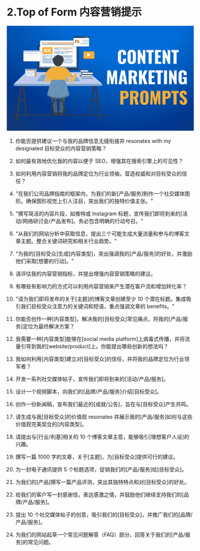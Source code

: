 



# 2.Top of Form 内容营销提示



![C:\Users\hitech\Downloads\content creator.png](img/image014.png)

1.  你能否提供建议一个与我的品牌信息无缝衔接并 resonates with my designated 目标受众的内容营销策略？

1.  如何最有效地优化我的内容以便于 SEO，增强其在搜索引擎上的可见性？

1.  如何利用内容营销将我的品牌定位为行业领袖，营造权威和对目标受众的信任？

1.  "在我们公司品牌指南的框架内，为我们的新[产品/服务]制作一个社交媒体图形。确保图形视觉上引人注目，突出我们的独特价值主张。"

1.  "撰写简洁的内容片段，如推特或 Instagram 标题，宣传我们即将到来的[活动/网络研讨会/产品发布]。务必包含明确的行动号召。"

1.  "从我们的网站分析中获取信息，提出三个可能生成大量流量和参与的博客文章主题。整合关键词研究和相关行业趋势。"

1.  "为我的[目标受众]生成[内容类型]，突出强调我的[产品/服务]的好处，并激励他们采取[想要的行动]。"

1.  请评估我的内容营销指标，并提出增强内容营销策略的建议。

1.  有哪些有影响力的方式可以利用内容营销来产生潜在客户流和增加转化率？

1.  "请为我们即将发布的关于[主题]的博客文章创建至少 10 个潜在标题。集成吸引我们目标受众注意力的关键词和短语，重点强调文章的 benefits。"

1.  你能否创作一种[内容类型]，解决我的[目标受众]常见痛点，将我的[产品/服务]定位为最终解决方案？

1.  我需要一种[内容类型]能够在[social media platform]上病毒式传播，并将流量引导到我的[website/product]上。你能提出哪些创新的想法吗？

1.  我如何利用[内容类型]建立对[目标受众]的信任，并将我的品牌定位为行业领军者？

1.  开发一系列社交媒体帖子，宣传我们即将到来的[活动/产品/服务]。

1.  设计一个视频脚本，向我们的[品牌/产品/服务]介绍[目标受众]。

1.  创作一份新闻稿，宣布我们最近的[成就/公告]，旨在与[目标受众]产生共鸣。

1.  请生成与我[目标受众]的价值观 resonates 并展示我的[产品/服务]如何与这些价值观完美契合的[内容类型]。

1.  请提出与[行业/利基]相关的 10 个博客文章主意，能够吸引[理想客户人设]的兴趣。

1.  撰写一篇 1000 字的文章，关于[主题]，为[目标受众]提供可行的建议。

1.  为一封电子通讯提供 5 个标题选项，促销我们的[产品/服务]给[目标受众]。

1.  为我们的[产品]撰写一篇产品评测，突出其独特特点和对[目标受众]的好处。

1.  给我们的客户写一封感谢信，表达感激之情，并鼓励他们继续支持我们的[品牌/产品/服务]。

1.  提出 10 个社交媒体帖子的创意，吸引我们的[目标受众]，并推广我们的[品牌/产品/服务]。

1.  为我们的网站起草一个常见问题解答（FAQ）部分，回答关于我们的[产品/服务]的常见问题。
